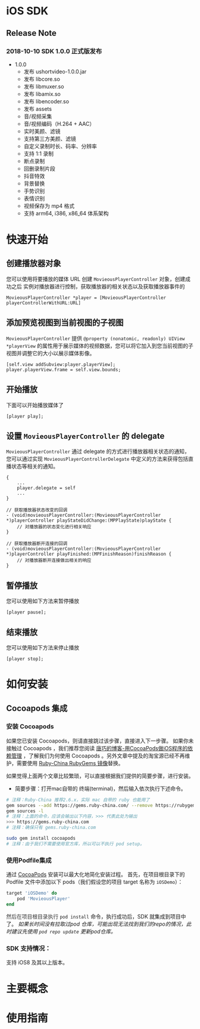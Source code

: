 # iOS SDK

##  Release Note

### 2018-10-10 SDK 1.0.0 正式版发布
- 1.0.0
  - 发布 ushortvideo-1.0.0.jar
  - 发布 libcore.so
  - 发布 libmuxer.so
  - 发布 libamix.so
  - 发布 libencoder.so
  - 发布 assets
  - 音/视频采集
  - 音/视频编码（H.264 + AAC）
  - 实时美颜、滤镜
  - 支持第三方美颜、滤镜
  - 自定义录制时长、码率、分辨率
  - 支持 1:1 录制
  - 断点录制
  - 回删录制片段
  - 抖音特效
  - 背景替换
  - 手势识别
  - 表情识别
  - 视频保存为 mp4 格式
  - 支持 arm64, i386, x86_64 体系架构

# 快速开始

## 创建播放器对象
您可以使用将要播放的媒体 URL 创建 `MovieousPlayerController` 对象，创建成功之后 实例对播放器进行控制，获取播放器的相关状态以及获取播放器事件的
```
MovieousPlayerController *player = [MovieousPlayerController playerControllerWithURL:URL]
```
## 添加预览视图到当前视图的子视图
`MovieousPlayerController` 提供 `@property (nonatomic, readonly) UIView *playerView` 的属性用于展示媒体的视频数据，您可以将它加入到您当前视图的子视图并调整它的大小以展示媒体影像。
```
[self.view addSubview:player.playerView];
player.playerView.frame = self.view.bounds;
```
## 开始播放
下面可以开始播放媒体了
```
[player play];
```
## 设置 `MovieousPlayerController` 的 delegate
`MovieousPlayerController` 通过 delegate 的方式进行播放器相关状态的通知，您可以通过实现 `MovieousPlayerControllerDelegate` 中定义的方法来获得包括直播状态等相关的通知。
```
{
    ...
    player.delegate = self
    ...
}

// 获取播放器状态改变的回调
- (void)movieousPlayerController:(MovieousPlayerController *)playerController playStateDidChange:(MPPlayState)playState {
    // 对播放器的状态变化进行相关响应
}

// 获取播放器断开连接的回调
- (void)movieousPlayerController:(MovieousPlayerController *)playerController playFinished:(MPFinishReason)finishReason {
    // 对播放器断开连接做出相关的响应
}
```
## 暂停播放
您可以使用如下方法来暂停播放
```
[player pause];
```
## 结束播放
您可以使用如下方法来停止播放
```
[player stop];
```
# 如何安装

## Cocoapods 集成

### 安装 Cocoapods

如果您已安装 Cocoapods，则请直接跳过该步骤，直接进入下一步骤。
如果你未接触过 Cocoapods ，我们推荐您阅读 [唐巧的博客-用CocoaPods做iOS程序的依赖管理](https://blog.devtang.com/2014/05/25/use-cocoapod-to-manage-ios-lib-dependency/ "用CocoaPods做iOS程序的依赖管理") ，了解我们为何使用 Cocoapods 。另外文章中提及的淘宝源已经不再维护，需要使用 [Ruby-China RubyGems 镜像](https://gems.ruby-china.org/)替换。

如果觉得上面两个文章比较繁琐，可以直接根据我们提供的简要步骤，进行安装。
* 简要步骤：打开mac自带的 终端(terminal)，然后输入依次执行下述命令。

```bash
# 注释：Ruby-China 推荐2.6.x，实际 mac 自带的 ruby 也能用了
gem sources --add https://gems.ruby-china.com/ --remove https://rubygems.org/
gem sources -l
# 注释：上面的命令，应该会输出以下内容，>>> 代表此处为输出
>>> https://gems.ruby-china.com
# 注释：确保只有 gems.ruby-china.com

sudo gem install cocoapods
# 注释：由于我们不需要使用官方库，所以可以不执行 pod setup。
```

### 使用Podfile集成

通过 [CocoaPods](https://cocoapods.org/) 安装可以最大化地简化安装过程。
首先，在项目根目录下的 Podfile 文件中添加以下 pods（我们假设您的项目 target 名称为 `iOSDemo`）：

```ruby
target 'iOSDemo' do
    pod 'MovieousPlayer'
end
```

<span data-type="color" style="color:rgb(51, 51, 51)"><span data-type="background" style="background-color:rgb(255, 255, 255)">然后在项目根目录执行 </span></span>`pod install`<span data-type="color" style="color:rgb(51, 51, 51)"><span data-type="background" style="background-color:rgb(255, 255, 255)"> </span></span>命令，执行成功后，SDK 就集成到项目中了。
<em>如果长时间没有拉取过pod 仓库，可能出现无法找到我们的repo的情况，此时建议先使用 </em><code><em>pod repo update</em></code><em> 更新pod仓库。</em>

### SDK 支持情况：

支持 iOS8 及其以上版本。

# 主要概念
# 使用指南
